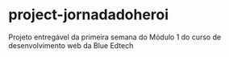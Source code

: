 # project-jornadadoheroi
Projeto entregável da primeira semana do Módulo 1 do curso de desenvolvimento web da Blue Edtech
